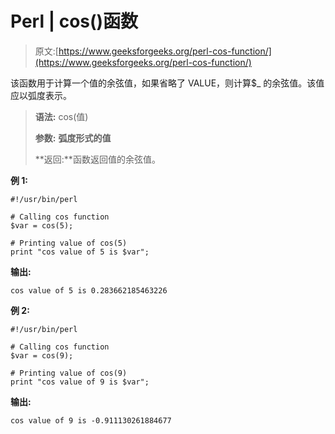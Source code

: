 # Perl | cos()函数

> 原文:[https://www.geeksforgeeks.org/perl-cos-function/](https://www.geeksforgeeks.org/perl-cos-function/)

该函数用于计算一个值的余弦值，如果省略了 VALUE，则计算$_ 的余弦值。该值应以弧度表示。

> **语法:** cos(值)
> 
> **参数:**
> **弧度形式的值**
> 
> **返回:**函数返回值的余弦值。

**例 1:**

```
#!/usr/bin/perl

# Calling cos function
$var = cos(5);

# Printing value of cos(5)
print "cos value of 5 is $var";
```

**输出:**

```
cos value of 5 is 0.283662185463226
```

**例 2:**

```
#!/usr/bin/perl

# Calling cos function
$var = cos(9);

# Printing value of cos(9)
print "cos value of 9 is $var";
```

**输出:**

```
cos value of 9 is -0.911130261884677
```